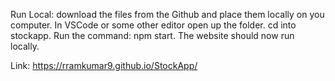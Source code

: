 Run Local: download the files from the Github and place them locally on you computer. In VSCode or some other editor open up the folder. cd into stockapp. Run the command: npm start. The website should now run locally.

Link: https://rramkumar9.github.io/StockApp/
